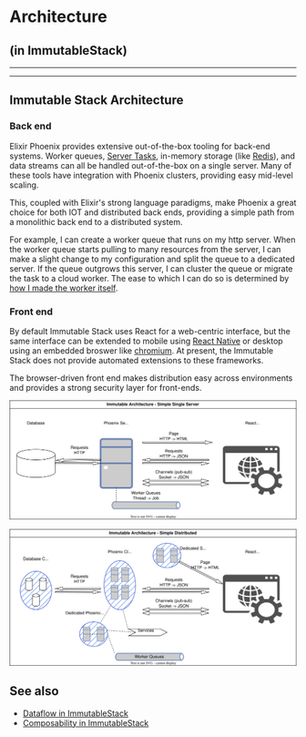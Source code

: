 # Architecture
## (in ImmutableStack)

---

---

## Immutable Stack Architecture

### Back end

Elixir Phoenix provides extensive out-of-the-box tooling for back-end systems. Worker queues, [Server Tasks](https://en.wikipedia.org/wiki/Cron), in-memory storage (like [Redis](https://redis.io/)), and data streams can all be handled out-of-the-box on a single server. Many of these tools have integration with Phoenix clusters, providing easy mid-level scaling.

This, coupled with Elixir's strong language paradigms, make Phoenix a great choice for both IOT and distributed back ends, providing a simple path from a monolithic back end to a distributed system.

For example, I can create a worker queue that runs on my http server. When the worker queue starts pulling to many resources from the server, I can make a slight change to my configuration and split the queue to a dedicated server. If the queue outgrows this server, I can cluster the queue or migrate the task to a cloud worker. The ease to which I can do so is determined by [how I made the worker itself](https://github.com/Macioa/ImmutableStuff/blob/master/composabilty.md).

### Front end

By default Immutable Stack uses React for a web-centric interface, but the same interface can be extended to mobile using [React Native](https://reactnative.dev/) or desktop using an embedded broswer like [chromium](https://www.chromium.org/). At present, the Immutable Stack does not provide automated extensions to these frameworks.

The browser-driven front end makes distribution easy across environments and provides a strong security layer for front-ends.

![single server](https://raw.githubusercontent.com/Macioa/ImmutableStuff/master/singleserver.drawio.svg)

![distributed system](https://raw.githubusercontent.com/Macioa/ImmutableStuff/master/distributed.drawio.svg)

## See also
* [Dataflow in ImmutableStack](https://github.com/Macioa/ImmutableStuff/blob/master/dataflow.md)
* [Composability in ImmutableStack](https://github.com/Macioa/ImmutableStuff/blob/master/composabilty.md)